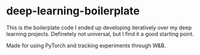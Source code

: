 # deep-learning-boilerplate

This is the boilerplate code I ended up developing iteratively over my deep learning projects. Definetely not universal, but I find it a good starting point.

Made for using PyTorch and tracking experiments through W&B.
